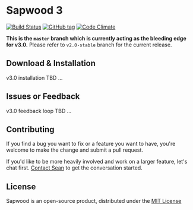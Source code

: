 Sapwood 3
==========

[![Build Status](https://travis-ci.org/seancdavis/sapwood.svg?branch=master)](https://travis-ci.org/seancdavis/sapwood)
[![GitHub tag](https://img.shields.io/github/tag/seancdavis/sapwood.svg?maxAge=2592000)](https://github.com/seancdavis/sapwood/releases)
[![Code Climate](https://codeclimate.com/github/seancdavis/sapwood/badges/gpa.svg)](https://codeclimate.com/github/seancdavis/sapwood)

**This is the `master` branch which is currently acting as the bleeding edge for v3.0.** Please refer to `v2.0-stable` branch for the current release.

Download & Installation
----------

v3.0 installation TBD ...

Issues or Feedback
----------

v3.0 feedback loop TBD ...

Contributing
----------

If you find a bug you want to fix or a feature you want to have, you're welcome to make the change and submit a pull request.

If you'd like to be more heavily involved and work on a larger feature, let's chat first. [Contact Sean](https://github.com/seancdavis) to get the conversation started.

License
----------

Sapwood is an open-source product, distributed under the [MIT License](https://github.com/seancdavis/sapwood/blob/master/LICENSE.md)
